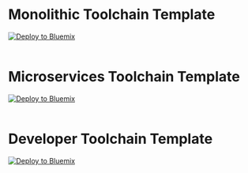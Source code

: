 

# Monolithic Toolchain Template
<a href="https://bluemix.net/deploy?repository=https://github.com/sdevopsadm/tool_template_monolithic " target="_blank"><img src="http://bluemix.net/deploy/button.png" alt="Deploy to Bluemix"/><a/>
<br/><br/>

# Microservices Toolchain Template
<a href="https://bluemix.net/deploy?repository=https://github.com/sdevopsadm/tool_template " target="_blank"><img src="http://bluemix.net/deploy/button.png" alt="Deploy to Bluemix"/><a/>
<br/><br/>

# Developer Toolchain Template
<a href="https://bluemix.net/deploy?repository=https://github.com/sdevopsadm/tool_template_developer " target="_blank"><img src="http://bluemix.net/deploy/button.png" alt="Deploy to Bluemix"/><a/>
<br/><br/>
